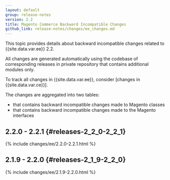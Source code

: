 ```yaml
---
layout: default
group: release-notes
version: 2.2
title: Magento Commerce Backward Incompatible Changes
github_link: release-notes/changes/ee_changes.md
---
```


This topic provides details about backward incompatible changes related to {{site.data.var.ee}} 2.2.

All changes are generated automatically using the codebase of corresponding releases in private repository that contains additional modules only.

<div class="bs-callout bs-callout-info" markdown="1">
To track all changes in {{site.data.var.ee}}, consider [changes in {{site.data.var.ce}}].
</div>

The changes are aggregated into two tables:

- that contains backward incompatible changes made to Magento classes
- that contains backward incompatible changes made to the Magento interfaces

## 2.2.0 - 2.2.1 {#releases-2_2_0-2_2_1}

{% include changes/ee/2.2.0-2.2.1.html %}

## 2.1.9 - 2.2.0 {#releases-2_1_9-2_2_0}

{% include changes/ee/2.1.9-2.2.0.html %}

<!-- LINK DEFINITIONS -->

[changes in {{site.data.var.ce}}]: ./ce_changes.html
